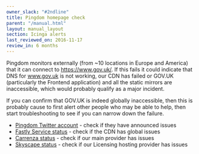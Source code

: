```yaml
---
owner_slack: "#2ndline"
title: Pingdom homepage check
parent: "/manual.html"
layout: manual_layout
section: Icinga alerts
last_reviewed_on: 2016-11-17
review_in: 6 months
---
```


Pingdom monitors externally (from \~10 locations in Europe and America)
that it can connect to <https://www.gov.uk/>. If this fails it could
indicate that DNS for www.gov.uk is not working, our CDN has failed or
GOV.UK (particularly the Frontend application) and all the static
mirrors are inaccessible, which would probably qualify as a major
incident.

If you can confirm that GOV.UK is indeed globally inaccessible, then
this is probably cause to first alert other people who may be able to
help, then start troubleshooting to see if you can narrow down the
failure.

-   [Pingdom Twitter account](https://twitter.com/pingdom) - check if
    they have announced issues
-   [Fastly Service status](http://status.fastly.com/) - check if the
    CDN has global issues
-   [Carrenza status](https://servicedesk.carrenza.com/) - check if our
    main provider has issues
-   [Skyscape status](http://status.skyscapecloud.com/) - check if our
    Licensing hosting provider has issues

